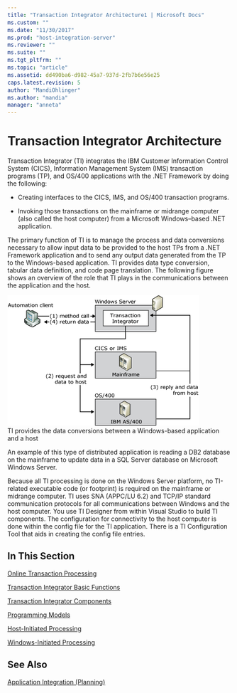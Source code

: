 ```yaml
---
title: "Transaction Integrator Architecture1 | Microsoft Docs"
ms.custom: ""
ms.date: "11/30/2017"
ms.prod: "host-integration-server"
ms.reviewer: ""
ms.suite: ""
ms.tgt_pltfrm: ""
ms.topic: "article"
ms.assetid: dd490ba6-d982-45a7-937d-2fb7b6e56e25
caps.latest.revision: 5
author: "MandiOhlinger"
ms.author: "mandia"
manager: "anneta"
---
```

# Transaction Integrator Architecture
Transaction Integrator (TI) integrates the IBM Customer Information Control System (CICS), Information Management System (IMS) transaction programs (TP), and OS/400 applications with the .NET Framework by doing the following:  
  
-   Creating interfaces to the CICS, IMS, and OS/400 transaction programs.  
  
-   Invoking those transactions on the mainframe or midrange computer (also called the host computer) from a Microsoft Windows–based .NET application.  
  
 The primary function of TI is to manage the process and data conversions necessary to allow input data to be provided to the host TPs from a .NET Framework application and to send any output data generated from the TP to the Windows-based application. TI provides data type conversion, tabular data definition, and code page translation. The following figure shows an overview of the role that TI plays in the communications between the application and the host.  
  
 ![](../core/media/his-ti01.gif "his_ti01")  
TI provides the data conversions between a Windows-based application and a host  
  
 An example of this type of distributed application is reading a DB2 database on the mainframe to update data in a SQL Server database on Microsoft Windows Server.  
  
 Because all TI processing is done on the Windows Server platform, no TI-related executable code (or footprint) is required on the mainframe or midrange computer. TI uses SNA (APPC/LU 6.2) and TCP/IP standard communication protocols for all communications between Windows and the host computer. You use TI Designer from within Visual Studio to build TI components. The configuration for connectivity to the host computer is done within the config file for the TI application. There is a TI Configuration Tool that aids in creating the config file entries.
  
## In This Section  
 [Online Transaction Processing](../core/online-transaction-processing2.md)  
  
 [Transaction Integrator Basic Functions](../core/transaction-integrator-basic-functions1.md)  
  
 [Transaction Integrator Components](../core/transaction-integrator-components1.md)  
  
 [Programming Models](../core/programming-models2.md)  
  
 [Host-Initiated Processing](../core/host-initiated-processing2.md)  
  
 [Windows-Initiated Processing](../core/windows-initiated-processing2.md)  
  
## See Also  
 [Application Integration (Planning)](../core/application-integration-planning-2.md)